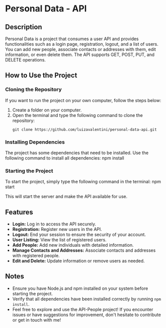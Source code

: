 # Personal Data - API 

## Description
 Personal Data is a project that consumes a user API and provides functionalities such as a login page, registration, logout, and a list of users. You can add new people, associate contacts or addresses with them, edit information, or even delete them. The API supports GET, POST, PUT, and DELETE operations.

## How to Use the Project

### Cloning the Repository
If you want to run the project on your own computer, follow the steps below:

1. Create a folder on your computer.
2. Open the terminal and type the following command to clone the repository:
   ```shell
   git clone https://github.com/luizavalentini/personal-data-api.git

### Installing Dependencies

The project has some dependencies that need to be installed. Use the following command to install all dependencies:
npm install

### Starting the Project

To start the project, simply type the following command in the terminal:
npm start

This will start the server and make the API available for use.

## Features

- **Login:** Log in to access the API securely.
- **Registration:** Register new users in the API.
- **Logout:** End your session to ensure the security of your account.
- **User Listing:** View the list of registered users.
- **Add People:** Add new individuals with detailed information.
- **Manage Contacts and Addresses:** Associate contacts and addresses with registered people.
- **Edit and Delete:** Update information or remove users as needed.

## Notes

- Ensure you have Node.js and npm installed on your system before starting the project.
- Verify that all dependencies have been installed correctly by running `npm install`.
- Feel free to explore and use the API-People project! If you encounter issues or have suggestions for improvement, don't hesitate to contribute or get in touch with me!
